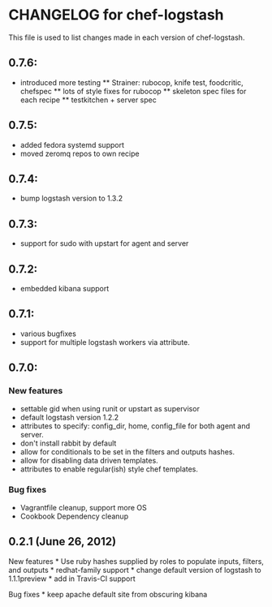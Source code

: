 # CHANGELOG for chef-logstash

This file is used to list changes made in each version of chef-logstash.

## 0.7.6:
* introduced more testing
** Strainer: rubocop, knife test, foodcritic, chefspec
** lots of style fixes for rubocop
** skeleton spec files for each recipe
** testkitchen + server spec

## 0.7.5:
* added fedora systemd support
* moved zeromq repos to own recipe

## 0.7.4:
* bump logstash version to 1.3.2

## 0.7.3:
* support for sudo with upstart for agent and server

## 0.7.2:
* embedded kibana support

## 0.7.1:
* various bugfixes
* support for multiple logstash workers via attribute.

## 0.7.0:

### New features ###
* settable gid when using runit or upstart as supervisor
* default logstash version 1.2.2
* attributes to specify: config_dir, home, config_file for both agent and server.
* don't install rabbit by default
* allow for conditionals to be set in the filters and outputs hashes.
* allow for disabling data driven templates.
* attributes to enable regular(ish) style chef templates.

### Bug fixes ###
* Vagrantfile cleanup, support more OS
* Cookbook Dependency cleanup

## 0.2.1 (June 26, 2012)

New features
	* Use ruby hashes supplied by roles to populate inputs, filters,
	and outputs
	* redhat-family support
	* change default version of logstash to 1.1.1preview
	* add in Travis-CI support

Bug fixes
	* keep apache default site from obscuring kibana
